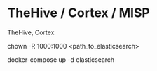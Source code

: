 # TheHive / Cortex / MISP
TheHive, Cortex 

chown -R 1000:1000 <path_to_elasticsearch>

docker-compose up -d elasticsearch
